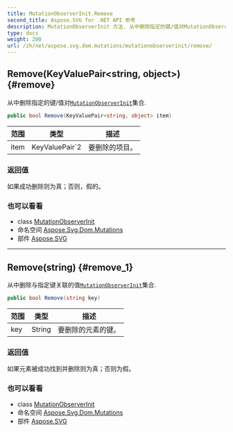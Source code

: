 ```yaml
---
title: MutationObserverInit.Remove
second_title: Aspose.SVG for .NET API 参考
description: MutationObserverInit 方法. 从中删除指定的键/值对MutationObserverInit集合.
type: docs
weight: 200
url: /zh/net/aspose.svg.dom.mutations/mutationobserverinit/remove/
---
```

## Remove(KeyValuePair&lt;string, object&gt;) {#remove}

从中删除指定的键/值对[`MutationObserverInit`](../)集合.

```csharp
public bool Remove(KeyValuePair<string, object> item)
```

| 范围 | 类型 | 描述 |
| --- | --- | --- |
| item | KeyValuePair`2 | 要删除的项目。 |

### 返回值

如果成功删除则为真；否则，假的。

### 也可以看看

* class [MutationObserverInit](../)
* 命名空间 [Aspose.Svg.Dom.Mutations](../../mutationobserverinit/)
* 部件 [Aspose.SVG](../../../)

---

## Remove(string) {#remove_1}

从中删除与指定键关联的值[`MutationObserverInit`](../)集合.

```csharp
public bool Remove(string key)
```

| 范围 | 类型 | 描述 |
| --- | --- | --- |
| key | String | 要删除的元素的键。 |

### 返回值

如果元素被成功找到并删除则为真；否则为假。

### 也可以看看

* class [MutationObserverInit](../)
* 命名空间 [Aspose.Svg.Dom.Mutations](../../mutationobserverinit/)
* 部件 [Aspose.SVG](../../../)


